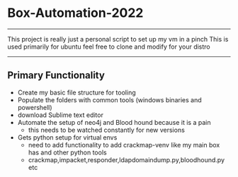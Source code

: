 # Box-Automation-2022
------------------------------------------------------------------------------------------------------------------------------
This project is really just a personal script to set up my vm in a pinch
This is used primarily for ubuntu feel free to clone and modify for your distro

------------------------------------------------------------------------------------------------------------------------------

## Primary Functionality 

- Create my basic file structure for tooling
- Populate the folders with common tools (windows binaries and powershell)
- download Sublime text editor
- Automate the setup of neo4j and Blood hound because it is a pain
	- this needs to be watched constantly for new versions
- Gets python setup for virtual envs
	- need to add functionality to add crackmap-venv like my main box has and other python tools
	- crackmap,impacket,responder,ldapdomaindump.py,bloodhound.py etc
